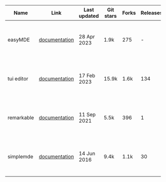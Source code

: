 | Name       | Link                                                                     | Last updated | Git stars | Forks | Releases | Contributors | Pros                        | Cons                        |
| ---------- | ------------------------------------------------------------------------ | ------------ | --------- | ----- | -------- | ------------ | --------------------------- | --------------------------- |
| easyMDE    | [documentation](https://github.com/Ionaru/easy-markdown-editor)          | 28 Apr 2023  | 1.9k      | 275   | -        | 11           | - pro <br> - pro <br> - pro | - con <br> - con <br> - con |
| tui editor | [documentation](https://github.com/nhn/tui.editor)                       | 17 Feb 2023  | 15.9k     | 1.6k  | 134      | 112          | - pro <br> - pro <br> - pro | - con <br> - con <br> - con |
| remarkable | [documentation](https://github.com/jonschlinkert/remarkable)             | 11 Sep 2021  | 5.5k      | 396   | 1        | 40           | - pro <br> - pro <br> - pro | - con <br> - con <br> - con |
| simplemde  | [documentation](https://github.com/sparksuite/simplemde-markdown-editor) | 14 Jun 2016  | 9.4k      | 1.1k  | 30       | 29           | - pro <br> - pro <br> - pro | - con <br> - con <br> - con |
